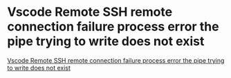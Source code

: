 # Vscode Remote SSH remote connection failure process error the pipe trying to write does not exist
[Vscode Remote SSH remote connection failure process error the pipe trying to write does not exist](https://aiwithcloud.com/2022/09/19/vscode_remote_ssh_remote_connection_failure_process_error_the_pipe_trying_to_write_does_not_exist/)